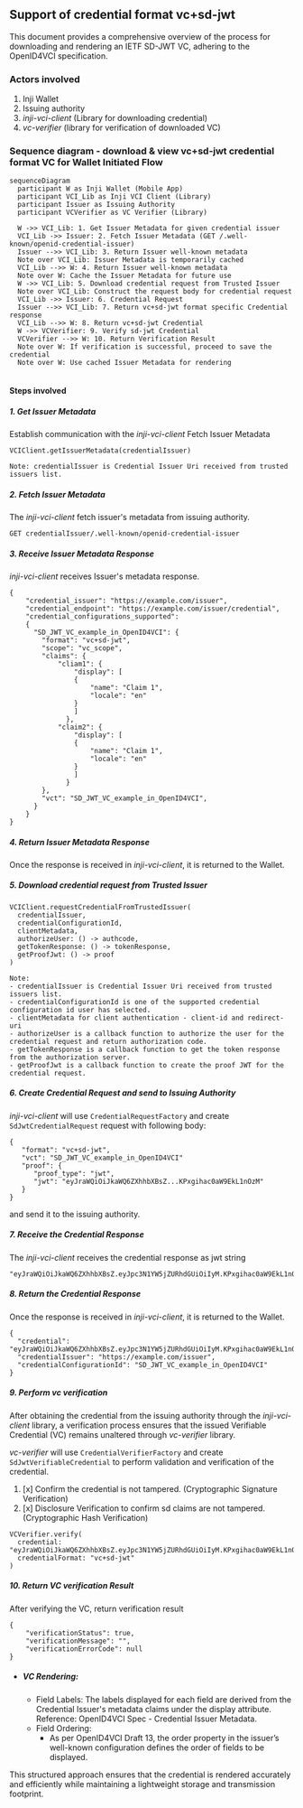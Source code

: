 ## Support of credential format vc+sd-jwt

This document provides a comprehensive overview of the process for downloading and rendering an IETF SD-JWT VC, adhering to the OpenID4VCI specification.

### Actors involved
1. Inji Wallet
2. Issuing authority
3. _inji-vci-client_ (Library for downloading credential)
4. _vc-verifier_ (library for verification of downloaded VC)

###  Sequence diagram - download & view vc+sd-jwt credential format VC for Wallet Initiated Flow

```mermaid
sequenceDiagram
  participant W as Inji Wallet (Mobile App)
  participant VCI_Lib as Inji VCI Client (Library)
  participant Issuer as Issuing Authority
  participant VCVerifier as VC Verifier (Library)

  W ->> VCI_Lib: 1. Get Issuer Metadata for given credential issuer
  VCI_Lib ->> Issuer: 2. Fetch Issuer Metadata (GET /.well-known/openid-credential-issuer)
  Issuer -->> VCI_Lib: 3. Return Issuer well-known metadata
  Note over VCI_Lib: Issuer Metadata is temporarily cached
  VCI_Lib -->> W: 4. Return Issuer well-known metadata
  Note over W: Cache the Issuer Metadata for future use
  W ->> VCI_Lib: 5. Download credential request from Trusted Issuer
  Note over VCI_Lib: Construct the request body for credential request
  VCI_Lib ->> Issuer: 6. Credential Request
  Issuer -->> VCI_Lib: 7. Return vc+sd-jwt format specific Credential response
  VCI_Lib -->> W: 8. Return vc+sd-jwt Credential
  W ->> VCVerifier: 9. Verify sd-jwt Credential
  VCVerifier -->> W: 10. Return Verification Result
  Note over W: If verification is successful, proceed to save the credential
  Note over W: Use cached Issuer Metadata for rendering
  

```

#### Steps involved
##### 1. Get Issuer Metadata

Establish communication with the _inji-vci-client_
Fetch Issuer Metadata

````
VCIClient.getIssuerMetadata(credentialIssuer)

Note: credentialIssuer is Credential Issuer Uri received from trusted issuers list.
````

##### 2. Fetch Issuer Metadata
The _inji-vci-client_ fetch issuer's metadata from issuing authority.

````
GET credentialIssuer/.well-known/openid-credential-issuer
````


##### 3. Receive Issuer Metadata Response
_inji-vci-client_ receives Issuer's metadata response.

````
{  
    "credential_issuer": "https://example.com/issuer",
    "credential_endpoint": "https://example.com/issuer/credential",    
    "credential_configurations_supported": 
    {
      "SD_JWT_VC_example_in_OpenID4VCI": {
        "format": "vc+sd-jwt",
        "scope": "vc_scope",
        "claims": {
            "cliam1": {
                "display": [
                {
                    "name": "Claim 1",
                    "locale": "en"
                }
                ]
              },
            "claim2": {
                "display": [
                {
                    "name": "Claim 1",
                    "locale": "en"
                }
                ]
              }
        },
        "vct": "SD_JWT_VC_example_in_OpenID4VCI",
      }
    }
}
````

##### 4. Return Issuer Metadata Response
Once the response is received in _inji-vci-client_, it is returned to the Wallet.

##### 5. Download credential request from Trusted Issuer

````
VCIClient.requestCredentialFromTrustedIssuer(
  credentialIssuer,
  credentialConfigurationId,
  clientMetadata,
  authorizeUser: () -> authcode,
  getTokenResponse: () -> tokenResponse,
  getProofJwt: () -> proof
)

Note: 
- credentialIssuer is Credential Issuer Uri received from trusted issuers list.
- credentialConfigurationId is one of the supported credential configuration id user has selected.
- clientMetadata for client authentication - client-id and redirect-uri
- authorizeUser is a callback function to authorize the user for the credential request and return authorization code.
- getTokenResponse is a callback function to get the token response from the authorization server.
- getProofJwt is a callback function to create the proof JWT for the credential request.
````

##### 6. Create Credential Request and send to Issuing Authority
_inji-vci-client_ will use `CredentialRequestFactory` and create `SdJwtCredentialRequest` request with following body:

````
{
   "format": "vc+sd-jwt",
   "vct": "SD_JWT_VC_example_in_OpenID4VCI"
   "proof": {
      "proof_type": "jwt",
      "jwt": "eyJraWQiOiJkaWQ6ZXhhbXBsZ...KPxgihac0aW9EkL1nOzM"
   }
}

````
and send it to the issuing authority.

##### 7. Receive the Credential Response
The _inji-vci-client_ receives the credential response as jwt string

```
"eyJraWQiOiJkaWQ6ZXhhbXBsZ.eyJpc3N1YW5jZURhdGUiOiIyM.KPxgihac0aW9EkL1nOzM~disclousure1~disclousure1~"
```

##### 8. Return the Credential Response
Once the response is received in _inji-vci-client_, it is returned to the Wallet.

````
{
  "credential": "eyJraWQiOiJkaWQ6ZXhhbXBsZ.eyJpc3N1YW5jZURhdGUiOiIyM.KPxgihac0aW9EkL1nOzM~disclousure1~disclousure1~",
  "credentialIssuer": "https://example.com/issuer",
  "credentialConfigurationId": "SD_JWT_VC_example_in_OpenID4VCI"
}
````
##### 9. Perform vc verification

After obtaining the credential from the issuing authority through the _inji-vci-client_ library, a verification process ensures that the issued Verifiable Credential (VC) remains unaltered through _vc-verifier_ library.

_vc-verifier_ will use `CredentialVerifierFactory` and create `SdJwtVerifiableCredential` to perform validation and verification of the credential.

1. [x] Confirm the credential is not tampered. (Cryptographic Signature Verification)
2. [x] Disclosure Verification to confirm sd claims are not tampered. (Cryptographic Hash Verification)

````
VCVerifier.verify(
  credential: "eyJraWQiOiJkaWQ6ZXhhbXBsZ.eyJpc3N1YW5jZURhdGUiOiIyM.KPxgihac0aW9EkL1nOzM~disclousure1~disclousure1~",
  credentialFormat: "vc+sd-jwt"
)
````

##### 10. Return VC verification Result
After verifying the VC, return verification result

````
{
    "verificationStatus": true,
    "verificationMessage": "",
    "verificationErrorCode": null
}

````

- #####  VC Rendering:
  - Field Labels:
    The labels displayed for each field are derived from the Credential Issuer's metadata claims under the display attribute.
    Reference: OpenID4VCI Spec - Credential Issuer Metadata.
  - Field Ordering:
    - As per OpenID4VCI Draft 13, the order property in the issuer’s well-known configuration defines the order of fields to be displayed.

This structured approach ensures that the credential is rendered accurately and efficiently while maintaining a lightweight storage and transmission footprint.
